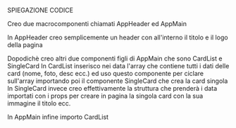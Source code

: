 SPIEGAZIONE CODICE

Creo due macrocomponenti chiamati AppHeader ed AppMain

In AppHeader creo semplicemente un header con all'interno il titolo e il logo della pagina

Dopodichè creo altri due componenti figli di AppMain che sono CardList e SingleCard
In CardList inserisco nei data l'array che contiene tutti i dati delle card (nome, foto, desc ecc.) ed uso questo componente per ciclare sull'array importando poi il componente SingleCard che crea la card singola
In SingleCard invece creo effettivamente la struttura che prenderà i data importati con i props per creare in pagina la singola card con la sua immagine il titolo ecc.

In AppMain infine importo CardList
